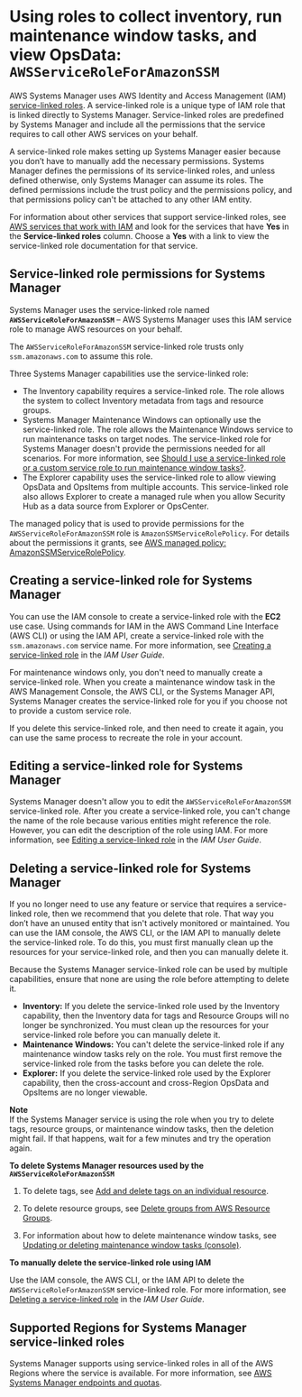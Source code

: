 # Using roles to collect inventory, run maintenance window tasks, and view OpsData: `AWSServiceRoleForAmazonSSM`<a name="using-service-linked-roles-service-action-1"></a>

AWS Systems Manager uses AWS Identity and Access Management \(IAM\) [service\-linked roles](https://docs.aws.amazon.com/IAM/latest/UserGuide/id_roles_terms-and-concepts.html#iam-term-service-linked-role)\. A service\-linked role is a unique type of IAM role that is linked directly to Systems Manager\. Service\-linked roles are predefined by Systems Manager and include all the permissions that the service requires to call other AWS services on your behalf\. 

A service\-linked role makes setting up Systems Manager easier because you don’t have to manually add the necessary permissions\. Systems Manager defines the permissions of its service\-linked roles, and unless defined otherwise, only Systems Manager can assume its roles\. The defined permissions include the trust policy and the permissions policy, and that permissions policy can't be attached to any other IAM entity\.

For information about other services that support service\-linked roles, see [AWS services that work with IAM](https://docs.aws.amazon.com/IAM/latest/UserGuide/reference_aws-services-that-work-with-iam.html) and look for the services that have **Yes** in the **Service\-linked roles** column\. Choose a **Yes** with a link to view the service\-linked role documentation for that service\.

## Service\-linked role permissions for Systems Manager<a name="service-linked-role-permissions-service-action-1"></a>

Systems Manager uses the service\-linked role named **`AWSServiceRoleForAmazonSSM`** – AWS Systems Manager uses this IAM service role to manage AWS resources on your behalf\.

The `AWSServiceRoleForAmazonSSM` service\-linked role trusts only `ssm.amazonaws.com` to assume this role\. 

Three Systems Manager capabilities use the service\-linked role:
+ The Inventory capability requires a service\-linked role\. The role allows the system to collect Inventory metadata from tags and resource groups\.
+ Systems Manager Maintenance Windows can optionally use the service\-linked role\. The role allows the Maintenance Windows service to run maintenance tasks on target nodes\. The service\-linked role for Systems Manager doesn't provide the permissions needed for all scenarios\. For more information, see [Should I use a service\-linked role or a custom service role to run maintenance window tasks?](sysman-maintenance-permissions.md#maintenance-window-tasks-service-role)\.
+ The Explorer capability uses the service\-linked role to allow viewing OpsData and OpsItems from multiple accounts\. This service\-linked role also allows Explorer to create a managed rule when you allow Security Hub as a data source from Explorer or OpsCenter\.

The managed policy that is used to provide permissions for the `AWSServiceRoleForAmazonSSM` role is `AmazonSSMServiceRolePolicy`\. For details about the permissions it grants, see [AWS managed policy: AmazonSSMServiceRolePolicy](security-iam-awsmanpol.md#security-iam-awsmanpol-AmazonSSMServiceRolePolicy)\.

## Creating a service\-linked role for Systems Manager<a name="create-service-linked-role-service-action-1"></a>

You can use the IAM console to create a service\-linked role with the **EC2** use case\. Using commands for IAM in the AWS Command Line Interface \(AWS CLI\) or using the IAM API, create a service\-linked role with the `ssm.amazonaws.com` service name\. For more information, see [Creating a service\-linked role](https://docs.aws.amazon.com/IAM/latest/UserGuide/using-service-linked-roles.html#create-service-linked-role) in the *IAM User Guide*\.

For maintenance windows only, you don't need to manually create a service\-linked role\. When you create a maintenance window task in the AWS Management Console, the AWS CLI, or the Systems Manager API, Systems Manager creates the service\-linked role for you if you choose not to provide a custom service role\.

If you delete this service\-linked role, and then need to create it again, you can use the same process to recreate the role in your account\. 

## Editing a service\-linked role for Systems Manager<a name="edit-service-linked-role-service-action-1"></a>

Systems Manager doesn't allow you to edit the `AWSServiceRoleForAmazonSSM` service\-linked role\. After you create a service\-linked role, you can't change the name of the role because various entities might reference the role\. However, you can edit the description of the role using IAM\. For more information, see [Editing a service\-linked role](https://docs.aws.amazon.com/IAM/latest/UserGuide/using-service-linked-roles.html#edit-service-linked-role) in the *IAM User Guide*\.

## Deleting a service\-linked role for Systems Manager<a name="delete-service-linked-role-service-action-1"></a>

If you no longer need to use any feature or service that requires a service\-linked role, then we recommend that you delete that role\. That way you don’t have an unused entity that isn't actively monitored or maintained\. You can use the IAM console, the AWS CLI, or the IAM API to manually delete the service\-linked role\. To do this, you must first manually clean up the resources for your service\-linked role, and then you can manually delete it\.

Because the Systems Manager service\-linked role can be used by multiple capabilities, ensure that none are using the role before attempting to delete it\.
+ **Inventory:** If you delete the service\-linked role used by the Inventory capability, then the Inventory data for tags and Resource Groups will no longer be synchronized\. You must clean up the resources for your service\-linked role before you can manually delete it\.
+ **Maintenance Windows:** You can't delete the service\-linked role if any maintenance window tasks rely on the role\. You must first remove the service\-linked role from the tasks before you can delete the role\. 
+ **Explorer:** If you delete the service\-linked role used by the Explorer capability, then the cross\-account and cross\-Region OpsData and OpsItems are no longer viewable\. 

**Note**  
If the Systems Manager service is using the role when you try to delete tags, resource groups, or maintenance window tasks, then the deletion might fail\. If that happens, wait for a few minutes and try the operation again\.

**To delete Systems Manager resources used by the `AWSServiceRoleForAmazonSSM`**

1. To delete tags, see [Add and delete tags on an individual resource](https://docs.aws.amazon.com/AWSEC2/latest/UserGuide/Using_Tags.html#adding-or-deleting-tags)\.

1. To delete resource groups, see [Delete groups from AWS Resource Groups](https://docs.aws.amazon.com/ARG/latest/userguide/deleting-resource-groups.html)\.

1. For information about how to delete maintenance window tasks, see [Updating or deleting maintenance window tasks \(console\)](sysman-maintenance-update.md#sysman-maintenance-update-tasks)\.

**To manually delete the service\-linked role using IAM**

Use the IAM console, the AWS CLI, or the IAM API to delete the `AWSServiceRoleForAmazonSSM` service\-linked role\. For more information, see [Deleting a service\-linked role](https://docs.aws.amazon.com/IAM/latest/UserGuide/using-service-linked-roles.html#delete-service-linked-role) in the *IAM User Guide*\.

## Supported Regions for Systems Manager service\-linked roles<a name="slr-regions-service-action-1"></a>

Systems Manager supports using service\-linked roles in all of the AWS Regions where the service is available\. For more information, see [AWS Systems Manager endpoints and quotas](https://docs.aws.amazon.com/general/latest/gr/ssm.html)\.